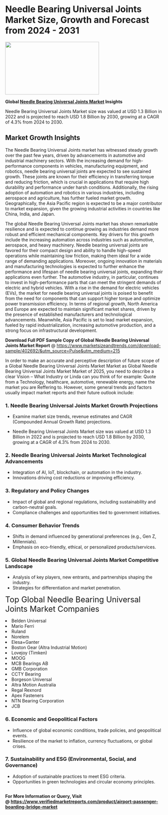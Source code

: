 <H1>Needle Bearing Universal Joints Market Size, Growth and Forecast from 2024 - 2031</H1><img class="aligncenter size-medium wp-image-584254" src="https://thirdeyenews.in/wp-content/uploads/2024/09/Global-Market-Research-300x168.jpeg" alt="" width="300" height="168" /><p><strong>Global&nbsp;<a href="https://www.marketsizeandtrends.com/download-sample/402692/&amp;utm_source=Pulse&amp;utm_medium=215">Needle Bearing Universal Joints Market</a> Insights</strong></p><p>Needle Bearing Universal Joints Market size was valued at USD 1.3 Billion in 2022 and is projected to reach USD 1.8 Billion by 2030, growing at a CAGR of 4.3% from 2024 to 2030.</p><p><h2>Market Growth Insights</h2> <p>The Needle Bearing Universal Joints market has witnessed steady growth over the past few years, driven by advancements in automotive and industrial machinery sectors. With the increasing demand for high-performance components in vehicles, manufacturing equipment, and robotics, needle bearing universal joints are expected to see sustained growth. These joints are known for their efficiency in transferring torque and reducing friction, which is crucial in applications that require high durability and performance under harsh conditions. Additionally, the rising adoption of automation and robotics in various industries, including aerospace and agriculture, has further fueled market growth. Geographically, the Asia Pacific region is expected to be a major contributor to market expansion, given the growing industrial activities in countries like China, India, and Japan. </p> <p>The global Needle Bearing Universal Joints market has shown remarkable resilience and is expected to continue growing as industries demand more robust and efficient mechanical components. Key drivers for this growth include the increasing automation across industries such as automotive, aerospace, and heavy machinery. Needle bearing universal joints are favored for their compact design and ability to handle high-speed operations while maintaining low friction, making them ideal for a wide range of demanding applications. Moreover, ongoing innovation in materials and manufacturing technologies is expected to further enhance the performance and lifespan of needle bearing universal joints, expanding their applications even further. The automotive industry, in particular, continues to invest in high-performance parts that can meet the stringent demands of electric and hybrid vehicles. With a rise in the demand for electric vehicles (EVs), the market for needle bearing universal joints is poised to benefit from the need for components that can support higher torque and optimize power transmission efficiency. In terms of regional growth, North America and Europe are expected to maintain significant market shares, driven by the presence of established manufacturers and technological advancements. Meanwhile, Asia Pacific is set to lead market expansion, fueled by rapid industrialization, increasing automotive production, and a strong focus on infrastructural development. </p><p><span class=""><strong>Download Full PDF Sample Copy of Global Needle Bearing Universal Joints Market Report</strong> @ <a href="https://www.marketsizeandtrends.com/download-sample/402692/&amp;utm_source=Pulse&amp;utm_medium=215" target="_blank">https://www.marketsizeandtrends.com/download-sample/402692/&amp;utm_source=Pulse&amp;utm_medium=215</a></span></p><p>In order to make an accurate and perceptive description of future scope of a Global&nbsp;Needle Bearing Universal Joints Market Market as Global&nbsp;Needle Bearing Universal Joints Market Market of 2025, you need to describe a clear Vision &ndash; What Industry or Linda can you think of for example: Quote from a Technology, healthcare, automotive, renewable energy, name the market you are Reffering to. However, some general trends and factors usually impact market reports and their future outlook include:</p><h3>1.&nbsp;<strong>Needle Bearing Universal Joints Market Growth Projections</strong></h3><ul><li>Examine market size trends, revenue estimates and CAGR (Compounded Annual Growth Rate) projections.</li><li><p>Needle Bearing Universal Joints Market size was valued at USD 1.3 Billion in 2022 and is projected to reach USD 1.8 Billion by 2030, growing at a CAGR of 4.3% from 2024 to 2030.</p></li></ul><h3>2.&nbsp;<strong>Needle Bearing Universal Joints Market Technological Advancements</strong></h3><ul><li>Integration of AI, IoT, blockchain, or automation in the industry.</li><li>Innovations driving cost reductions or improving efficiency.</li></ul><h3>3.&nbsp;<strong>Regulatory and Policy Changes</strong></h3><ul><li>Impact of global and regional regulations, including sustainability and carbon-neutral goals.</li><li>Compliance challenges and opportunities tied to government initiatives.</li></ul><h3>4.&nbsp;<strong>Consumer Behavior Trends</strong></h3><ul><li>Shifts in demand influenced by generational preferences (e.g., Gen Z, Millennials).</li><li>Emphasis on eco-friendly, ethical, or personalized products/services.</li></ul><h3>5.&nbsp;<strong>Global Needle Bearing Universal Joints Market Competitive Landscape</strong></h3><ul><li>Analysis of key players, new entrants, and partnerships shaping the industry.</li><li>Strategies for differentiation and market penetration.</li></ul><p data-pm-slice="1 1 []"><span style="color: inherit; font-family: inherit; font-size: 25px;">Top Global Needle Bearing Universal Joints Market Companies</span></p><div class="" data-test-id=""><p><li>Belden Universal</li><li> Mario Ferri</li><li> Ruland</li><li> Norelem</li><li> Elesa+Ganter</li><li> Boston Gear (Altra Industrial Motion)</li><li> Lovejoy (Timken)</li><li> MOOG</li><li> MCB Bearings AB</li><li> GMB Corporation</li><li> CCTY Bearing</li><li> Borgeson Universal</li><li> Altra Motion Australia</li><li> Regal Rexnord</li><li> Apex Fasteners</li><li> NTN Bearing Corporation</li><li> JCB</li></p></div><h3>6.&nbsp;<strong>Economic and Geopolitical Factors</strong></h3><ul><li>Influence of global economic conditions, trade policies, and geopolitical events.</li><li>Resilience of the market to inflation, currency fluctuations, or global crises.</li></ul><h3>7.&nbsp;<strong>Sustainability and ESG (Environmental, Social, and Governance)</strong></h3><ul><li>Adoption of sustainable practices to meet ESG criteria.</li><li>Opportunities in green technologies and circular economy principles.</li></ul><h2><strong style="font-size: 14px;">For More Information or Query, Visit @&nbsp;</strong><a style="background-color: #ffffff; font-size: 14px;" href="https://www.marketsizeandtrends.com/report/needle-bearing-universal-joints-market/" target="_blank">https://www.verifiedmarketreports.com/product/airport-passenger-boarding-bridge-market</a></h2>
